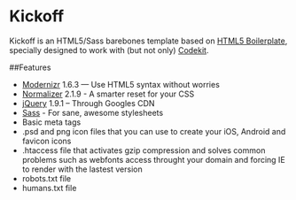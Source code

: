 Kickoff
=======

Kickoff is an HTML5/Sass barebones template based on [HTML5 Boilerplate](http://html5boilerplate.com), specially designed to work with (but not only) [Codekit](http://incident57.com/codekit).

##Features
- [Modernizr](http://modernizr.com) 1.6.3 — Use HTML5 syntax without worries
- [Normalizer](http://necolas.github.com/normalize.css) 2.1.9 - A smarter reset for your CSS
- [jQuery](http://jquery.org) 1.9.1 – Through Googles CDN
- [Sass](http://sass-lang.com) - For sane, awesome stylesheets
- Basic meta tags
- .psd and png icon files that you can use to create your iOS, Android and favicon icons
- .htaccess file that activates gzip compression and solves common problems such as webfonts access throught your domain and forcing IE to render with the lastest version
- robots.txt file
- humans.txt file